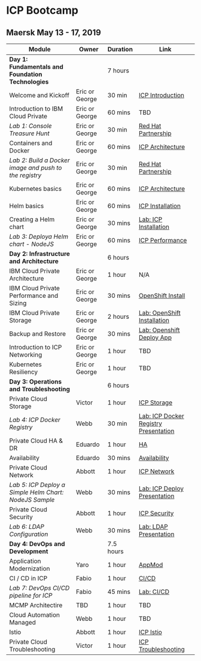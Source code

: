 # ICP Bootcamp

## Maersk May 13 - 17, 2019


| Module | Owner | Duration | Link
| --- | --- | --- | --- |
| **Day 1: Fundamentals and Foundation Technologies** | | 7 hours | |
| Welcome and Kickoff | Eric or George | 30 min | [ICP Introduction](https://github.ibm.com/CASE/violet-build-bootcamp/blob/master/presentations/00%20-%20Welcome%20and%20introduction%20-%204%20Day.pptx) |
| Introduction to IBM Cloud Private | Eric or George | 60 mins | TBD |
| _Lab 1: Console Treasure Hunt_ | Eric or George | 30 min | [Red Hat Partnership](presentations/IBM%20-%20RedHat%20Partnership.pptx) |
| Containers and Docker | Eric or George | 60 mins | [ICP Architecture](https://github.ibm.com/CASE/violet-build-bootcamp/blob/master/presentations/violet-architecture-v1.1.pptx?raw=true) |
| _Lab 2: Build a Docker image and push to the registry_ | Eric or George | 30 min | [Red Hat Partnership](presentations/IBM%20-%20RedHat%20Partnership.pptx) |
| Kubernetes basics | Eric or George | 60 mins | [ICP Architecture](https://github.ibm.com/CASE/violet-build-bootcamp/blob/master/presentations/violet-architecture-v1.1.pptx?raw=true) |
| Helm basics | Eric or George | 60 mins | [ICP Installation](https://github.ibm.com/CASE/violet-build-bootcamp/blob/master/presentations/02%20-%20IBM%20Cloud%20Private%20Installation.pptx) |
| Creating a Helm chart  | Eric or George | 30 mins | [Lab: ICP Installation](ICPCookbook-3.1.2.md) |
| _Lab 3: Deploya Helm chart - NodeJS_ | Eric or George | 60 mins | [ICP Performance](https://github.ibm.com/CASE/violet-build-bootcamp/blob/master/presentations/violet-perf-size-scale-v1.0.pptx?raw=true) |
| **Day 2: Infrastructure and Architecture** | | 6 hours | |
| IBM Cloud Private Architecture | Eric or George | 1 hour | N/A |
| IBM Cloud Private Performance and Sizing | Eric or George | 30 mins | [OpenShift Install](presentations/OpenShift-Install-v2.1.pptx) |
| IBM Cloud Private Storage | Eric or George | 2 hours | [Lab: OpenShift Installation](https://github.ibm.com/CASE/violet-build-bootcamp/blob/master/OpenShiftCookbook.md) |
| Backup and Restore | Eric or George | 30 mins | [Lab: Openshift Deploy App](https://github.ibm.com/CASE/violet-build-bootcamp/blob/master/OpenshiftDeploySampleApp.md) |
| Introduction to ICP Networking | Eric or George | 1 hour | TBD |
| Kubernetes Resiliency | Eric or George | 1 hour | TBD |
| **Day 3: Operations and Troubleshooting**| | 6 hours | |
| Private Cloud Storage | Victor | 1 hour | [ICP Storage](https://github.ibm.com/CASE/violet-build-bootcamp/blob/master/presentations/violet-storage-v1.0.pptx?raw=true) |
| _Lab 4: ICP Docker Registry_ | Webb | 30 min | [Lab: ICP Docker Registry](https://github.ibm.com/CASE/cloud-private-bootcamp/blob/master/Labs/Lab%2002%20Private%20Docker%20Registry.md) [Presentation](presentations/Docker_Registry_Lab.pptx)|
| Private Cloud HA & DR  | Eduardo | 1 hour | [HA](https://github.ibm.com/CASE/violet-build-bootcamp/blob/master/presentations/HADR%20aspects.pptx) |
| Availability | Eduardo | 30 mins | [Availability](presentations/Availability%20in%20a%20Cloud%20Native%20World%20v1.4.pptx) |
| Private Cloud Network | Abbott | 1 hour | [ICP Network](presentations/ICP%20Network.pptx) |
| _Lab 5: ICP Deploy a Simple Helm Chart: NodeJS Sample_ | Webb | 30 mins |  [Lab: ICP Deploy](https://github.ibm.com/CASE/violet-build-bootcamp/blob/master/ICPDeploySampleApp.md) [Presentation](presentations/Day%203%20-%20NodeJs%20Deployment%20Lab.pptx) |
| Private Cloud Security | Abbott | 1 hour | [ICP Security](https://github.ibm.com/CASE/violet-build-bootcamp/blob/master/presentations/Violet%20-%20Private%20Cloud%20Security.pptx) |
| _Lab 6: LDAP Configuration_ | Webb | 30 mins | [Lab: LDAP](https://github.ibm.com/CASE/cloud-private-bootcamp/blob/master/Labs/Lab%2006%20OpenLDAP.md) [Presentation](presentations/Day%204%20-%20RBAC%20with%20LDAP%20Lab.pptx)|
| **Day 4: DevOps and Development** | | 7.5 hours | |
| Application Modernization | Yaro | 1 hour | [AppMod](presentations/Application_Modernization_Mar2019.pptx)|
|  CI / CD in ICP | Fabio | 1 hour | [CI/CD](presentations/15%20-%20CI-CD%20in%20ICP%20-%20original.pdf) |
| _Lab 7: DevOps CI/CD pipeline for ICP_ | Fabio | 45 mins |  [Lab: CI/CD](https://github.ibm.com/CASE/redcompute-icp-openshift/blob/master/learning/lab7_cicd_pipeline_with_icp.md) |
| MCMP Architectire | TBD | 1 hour | TBD |
| Cloud Automation Managed | Webb | 1 hour | TBD |
| Istio | Abbott | 1 hour | [ICP Istio](presentations/Day%204%20-%20RBAC%20with%20LDAP%20Lab.pptx) |
| Private Cloud Troubleshooting | Victor | 1 hour | [ICP Troubleshooting](https://github.ibm.com/CASE/violet-build-bootcamp/blob/master/presentations/violet-troubleshooting-v1.1.pptx?raw=true) |


